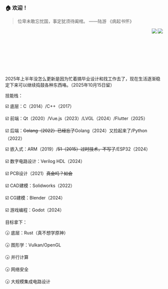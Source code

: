 ### :house: 欢迎！

<!--
**HoshuChiu/HoshuChiu** is a ✨ _special_ ✨ repository because its `README.md` (this file) appears on your GitHub profile.

Here are some ideas to get you started:

- 🔭 I’m currently working on ...
- 🌱 I’m currently learning ...
- 👯 I’m looking to collaborate on ...
- 🤔 I’m looking for help with ...
- 💬 Ask me about ...
- 📫 How to reach me: ...
- 😄 Pronouns: ...
- ⚡ Fun fact: ...
-->
> 位卑未敢忘忧国，事定犹须待阖棺。
> ——陆游 《病起书怀》
<img align="right" src="https://github-readme-stats.vercel.app/api?username=HoshuChiu&show_icons=true&icon_color=CE1D2D&text_color=718096&bg_color=ffffff&hide_title=true" />

<img align="right" src="https://github-readme-stats.vercel.app/api/top-langs/?username=HoshuChiu&layout=compact" />

<br /><br /><br /><br /><br /><br /><br /><br />

2025年上半年没怎么更新是因为忙着搞毕业设计和找工作去了，现在生活逐渐稳定下来可以继续捣鼓各种东西咯。（2025年10月15日留）

技能栈：

:ballot_box_with_check: 底层：C（2014）/C++（2017）

:ballot_box_with_check: 前端：Qt（2020）/Vue.js（2023）/LVGL（2024）/Flutter（2025）

:ballot_box_with_check: 后端：<del>Golang（2022）已经忘了</del>Golang（2024）又捡起来了/Python（2022）

:ballot_box_with_check: 嵌入式：ARM（2019）/<del>51（2015）过时技术，不写了</del>/ESP32（2024）

:ballot_box_with_check: 数字电路设计：Verilog HDL（2024）

:ballot_box_with_check: PCB设计（2021）<del>真会吗？如会</del>

:ballot_box_with_check: CAD建模：Solidworks（2022）

:ballot_box_with_check: CG建模：Blender（2024）

:ballot_box_with_check: 游戏编程：Godot（2024）

目标拿下：

:clock430: 底层：Rust（真不想学原神）

:clock430: 图形学：Vulkan/OpenGL

:clock430: 并行计算

:clock430: 网络安全

:clock430: 大规模集成电路设计

